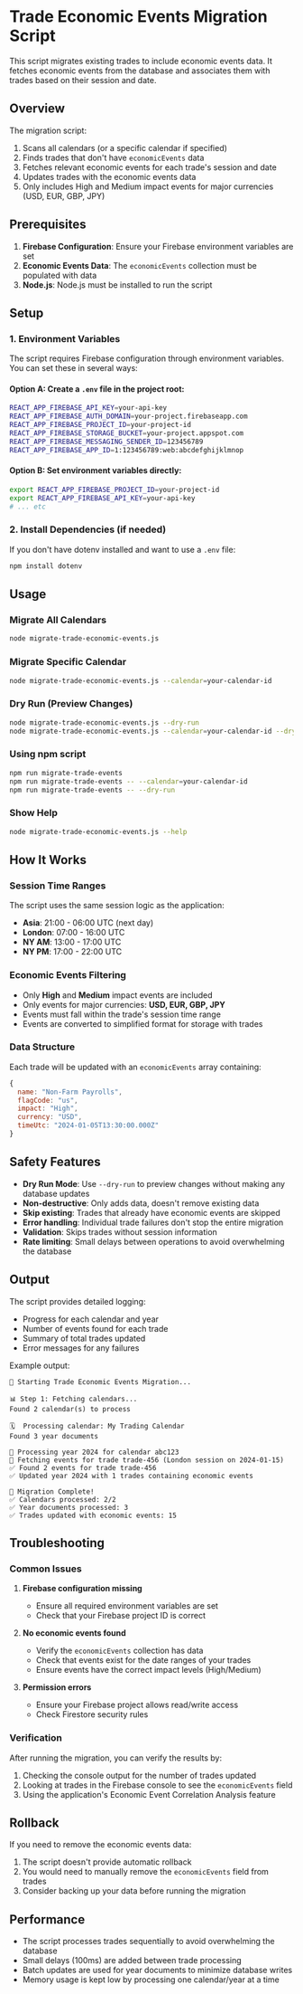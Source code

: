 # Trade Economic Events Migration Script

This script migrates existing trades to include economic events data. It fetches economic events from the database and associates them with trades based on their session and date.

## Overview

The migration script:
1. Scans all calendars (or a specific calendar if specified)
2. Finds trades that don't have `economicEvents` data
3. Fetches relevant economic events for each trade's session and date
4. Updates trades with the economic events data
5. Only includes High and Medium impact events for major currencies (USD, EUR, GBP, JPY)

## Prerequisites

1. **Firebase Configuration**: Ensure your Firebase environment variables are set
2. **Economic Events Data**: The `economicEvents` collection must be populated with data
3. **Node.js**: Node.js must be installed to run the script

## Setup

### 1. Environment Variables

The script requires Firebase configuration through environment variables. You can set these in several ways:

#### Option A: Create a `.env` file in the project root:
```bash
REACT_APP_FIREBASE_API_KEY=your-api-key
REACT_APP_FIREBASE_AUTH_DOMAIN=your-project.firebaseapp.com
REACT_APP_FIREBASE_PROJECT_ID=your-project-id
REACT_APP_FIREBASE_STORAGE_BUCKET=your-project.appspot.com
REACT_APP_FIREBASE_MESSAGING_SENDER_ID=123456789
REACT_APP_FIREBASE_APP_ID=1:123456789:web:abcdefghijklmnop
```

#### Option B: Set environment variables directly:
```bash
export REACT_APP_FIREBASE_PROJECT_ID=your-project-id
export REACT_APP_FIREBASE_API_KEY=your-api-key
# ... etc
```

### 2. Install Dependencies (if needed)

If you don't have dotenv installed and want to use a `.env` file:
```bash
npm install dotenv
```

## Usage

### Migrate All Calendars
```bash
node migrate-trade-economic-events.js
```

### Migrate Specific Calendar
```bash
node migrate-trade-economic-events.js --calendar=your-calendar-id
```

### Dry Run (Preview Changes)
```bash
node migrate-trade-economic-events.js --dry-run
node migrate-trade-economic-events.js --calendar=your-calendar-id --dry-run
```

### Using npm script
```bash
npm run migrate-trade-events
npm run migrate-trade-events -- --calendar=your-calendar-id
npm run migrate-trade-events -- --dry-run
```

### Show Help
```bash
node migrate-trade-economic-events.js --help
```

## How It Works

### Session Time Ranges
The script uses the same session logic as the application:
- **Asia**: 21:00 - 06:00 UTC (next day)
- **London**: 07:00 - 16:00 UTC  
- **NY AM**: 13:00 - 17:00 UTC
- **NY PM**: 17:00 - 22:00 UTC

### Economic Events Filtering
- Only **High** and **Medium** impact events are included
- Only events for major currencies: **USD, EUR, GBP, JPY**
- Events must fall within the trade's session time range
- Events are converted to simplified format for storage with trades

### Data Structure
Each trade will be updated with an `economicEvents` array containing:
```javascript
{
  name: "Non-Farm Payrolls",
  flagCode: "us", 
  impact: "High",
  currency: "USD",
  timeUtc: "2024-01-05T13:30:00.000Z"
}
```

## Safety Features

- **Dry Run Mode**: Use `--dry-run` to preview changes without making any database updates
- **Non-destructive**: Only adds data, doesn't remove existing data
- **Skip existing**: Trades that already have economic events are skipped
- **Error handling**: Individual trade failures don't stop the entire migration
- **Validation**: Skips trades without session information
- **Rate limiting**: Small delays between operations to avoid overwhelming the database

## Output

The script provides detailed logging:
- Progress for each calendar and year
- Number of events found for each trade
- Summary of total trades updated
- Error messages for any failures

Example output:
```
🚀 Starting Trade Economic Events Migration...

📊 Step 1: Fetching calendars...
Found 2 calendar(s) to process

🗓️  Processing calendar: My Trading Calendar
Found 3 year documents

📅 Processing year 2024 for calendar abc123
🔄 Fetching events for trade trade-456 (London session on 2024-01-15)
✅ Found 2 events for trade trade-456
✅ Updated year 2024 with 1 trades containing economic events

🎉 Migration Complete!
✅ Calendars processed: 2/2
✅ Year documents processed: 3
✅ Trades updated with economic events: 15
```

## Troubleshooting

### Common Issues

1. **Firebase configuration missing**
   - Ensure all required environment variables are set
   - Check that your Firebase project ID is correct

2. **No economic events found**
   - Verify the `economicEvents` collection has data
   - Check that events exist for the date ranges of your trades
   - Ensure events have the correct impact levels (High/Medium)

3. **Permission errors**
   - Ensure your Firebase project allows read/write access
   - Check Firestore security rules

### Verification

After running the migration, you can verify the results by:
1. Checking the console output for the number of trades updated
2. Looking at trades in the Firebase console to see the `economicEvents` field
3. Using the application's Economic Event Correlation Analysis feature

## Rollback

If you need to remove the economic events data:
1. The script doesn't provide automatic rollback
2. You would need to manually remove the `economicEvents` field from trades
3. Consider backing up your data before running the migration

## Performance

- The script processes trades sequentially to avoid overwhelming the database
- Small delays (100ms) are added between trade processing
- Batch updates are used for year documents to minimize database writes
- Memory usage is kept low by processing one calendar/year at a time

